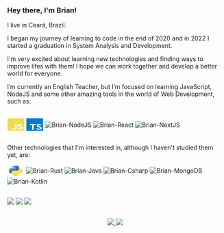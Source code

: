 ### Hey there, I'm Brian!

I live in Ceará, Brazil.

I began my journey of learning to code in the end of 2020 and in 2022 I started a graduation in System Analysis and Development. 

I'm very excited about learning new technologies and finding ways to improve lifes with them! I hope we can work together and develop a better world for everyone.

I’m currently an English Teacher, but I’m focused on learning JavaScript, NodeJS and some other amazing tools in the world of Web Development, such as:


<div style="display: inline_block"><br>
  <img align="center" alt="Brian-Js" height="30" width="40" src="https://raw.githubusercontent.com/devicons/devicon/master/icons/javascript/javascript-plain.svg">
  <img align="center" alt="Brian-Ts" height="30" width="40" src="https://raw.githubusercontent.com/devicons/devicon/master/icons/typescript/typescript-plain.svg">
  <img align="center" alt="Brian-NodeJS" height="30" width="40" src="https://cdn.jsdelivr.net/gh/devicons/devicon/icons/nodejs/nodejs-plain-wordmark.svg">
  <img align="center" alt="Brian-React" height="30" width="40" src="https://cdn.jsdelivr.net/gh/devicons/devicon/icons/react/react-original.svg">
  <img align="center" alt="Brian-NextJS" height="30" width="40" src="https://cdn.jsdelivr.net/gh/devicons/devicon/icons/nextjs/nextjs-original.svg" />
          
  
</div>

##

Other technologies that I'm interested in, although I haven't studied them yet, are:

<div>
  <img align="center" alt="Brian-Python" height="30" width="40" src="https://raw.githubusercontent.com/devicons/devicon/master/icons/python/python-original.svg">
  <img align="center" alt="Brian-Rust" height="30" width="40" src="https://cdn.jsdelivr.net/gh/devicons/devicon/icons/rust/rust-plain.svg">
  <img align="center" alt="Brian-Java" height="30" width="40" src="https://cdn.jsdelivr.net/gh/devicons/devicon/icons/java/java-original.svg">
  <img align="center" alt="Brian-Csharp" height="30" width="40" src="https://cdn.jsdelivr.net/gh/devicons/devicon/icons/csharp/csharp-original.svg" />      
  <img align="center" alt="Brian-MongoDB"  height="30" width="40" src="https://cdn.jsdelivr.net/gh/devicons/devicon/icons/mongodb/mongodb-original.svg" />
  <img align="center" alt="Brian-Kotlin"  height="30" width="40" src="https://cdn.jsdelivr.net/gh/devicons/devicon/icons/kotlin/kotlin-original.svg" />    
          
</div>

##

<div> 
  <a href="https://www.instagram.com/_brianvf/" target="_blank"><img src="https://img.shields.io/badge/-Instagram-%23E4405F?style=for-the-badge&logo=instagram&logoColor=white" target="_blank"></a>
  <a href = "mailto:brianvicthorandp@gmail.com"><img src="https://img.shields.io/badge/-Gmail-%23333?style=for-the-badge&logo=gmail&logoColor=white" target="_blank"></a>
  <a href="https://www.linkedin.com/in/brian-farias/" target="_blank"><img src="https://img.shields.io/badge/-LinkedIn-%230077B5?style=for-the-badge&logo=linkedin&logoColor=white" target="_blank"></a> 
 
 
</div>

##

<div align="center">
  <a href="https://github.com/brianvfarias">
  <img height="180em" src="https://github-readme-stats.vercel.app/api?username=brianvfarias&show_icons=true&theme=dracula&include_all_commits=true&count_private=true"/>
  <img height="180em" src="https://github-readme-stats.vercel.app/api/top-langs/?username=brianvfarias&layout=compact&langs_count=7&theme=dracula"/>
</div>
